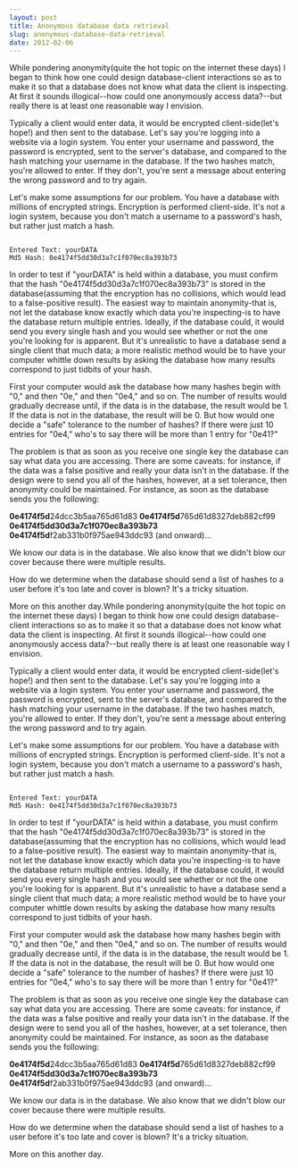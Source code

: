 ```yaml
---
layout: post
title: Anonymous database data retrieval
slug: anonymous-database-data-retrieval
date: 2012-02-06
---
```



While pondering anonymity(quite the hot topic on the internet these days) I began to think how one could design database-client interactions so as to make it so that a database does not know what data the client is inspecting. At first it sounds illogical--how could one anonymously access data?--but really there is at least one reasonable way I envision.


Typically a client would enter data, it would be encrypted client-side(let's hope!) and then sent to the database. Let's say you're logging into a website via a login system. You enter your username and password, the password is encrypted, sent to the server's database, and compared to the hash matching your username in the database. If the two hashes match, you're allowed to enter. If they don't, you're sent a message about entering the wrong password and to try again.


Let's make some assumptions for our problem. You have a database with millions of encrypted strings. Encryption is performed client-side. It's not a login system, because you don't match a username to a password's hash, but rather just match a hash.


<code>
Entered Text: yourDATA
Md5 Hash: 0e4174f5dd30d3a7c1f070ec8a393b73
</code>


In order to test if "yourDATA" is held within a database, you must confirm that the hash "0e4174f5dd30d3a7c1f070ec8a393b73" is stored in the database(assuming that the encryption has no collisions, which would lead to a false-positive result). The easiest way to maintain anonymity-that is, not let the database know exactly which data you're inspecting-is to have the database return multiple entries. Ideally, if the database could, it would send you every single hash and you would see whether or not the one you're looking for is apparent. But it's unrealistic to have a database send a single client that much data; a more realistic method would be to have your computer whittle down results by asking the database how many results correspond to just tidbits of your hash.


First your computer would ask the database how many hashes begin with "0," and then "0e," and then "0e4," and so on. The number of results would gradually decrease until, if the data is in the database, the result would be 1. If the data is not in the database, the result will be 0. But how would one decide a "safe" tolerance to the number of hashes? If there were just 10 entries for "0e4," who's to say there will be more than 1 entry for "0e41?"


The problem is that as soon as you receive one single key the database can say what data you are accessing. There are some caveats: for instance, if the data was a false positive and really your data isn't in the database. If the design were to send you all of the hashes, however, at a set tolerance, then anonymity could be maintained. For instance, as soon as the database sends you the following:


<b>0e4174f5d</b>24dcc3b5aa765d61d83
<b>0e4174f5d</b>765d61d8327deb882cf99
<b>0e4174f5dd30d3a7c1f070ec8a393b73</b>
<b>0e4174f5d</b>f2ab331b0f975ae943ddc93
(and onward)...


We know our data is in the database. We also know that we didn't blow our cover because there were multiple results.


How do we determine when the database should send a list of hashes to a user before it's too late and cover is blown? It's a tricky situation.


More on this another day.While pondering anonymity(quite the hot topic on the internet these days) I began to think how one could design database-client interactions so as to make it so that a database does not know what data the client is inspecting. At first it sounds illogical--how could one anonymously access data?--but really there is at least one reasonable way I envision.


Typically a client would enter data, it would be encrypted client-side(let's hope!) and then sent to the database. Let's say you're logging into a website via a login system. You enter your username and password, the password is encrypted, sent to the server's database, and compared to the hash matching your username in the database. If the two hashes match, you're allowed to enter. If they don't, you're sent a message about entering the wrong password and to try again.


Let's make some assumptions for our problem. You have a database with millions of encrypted strings. Encryption is performed client-side. It's not a login system, because you don't match a username to a password's hash, but rather just match a hash.


<code>
Entered Text: yourDATA
Md5 Hash: 0e4174f5dd30d3a7c1f070ec8a393b73
</code>


In order to test if "yourDATA" is held within a database, you must confirm that the hash "0e4174f5dd30d3a7c1f070ec8a393b73" is stored in the database(assuming that the encryption has no collisions, which would lead to a false-positive result). The easiest way to maintain anonymity-that is, not let the database know exactly which data you're inspecting-is to have the database return multiple entries. Ideally, if the database could, it would send you every single hash and you would see whether or not the one you're looking for is apparent. But it's unrealistic to have a database send a single client that much data; a more realistic method would be to have your computer whittle down results by asking the database how many results correspond to just tidbits of your hash.


First your computer would ask the database how many hashes begin with "0," and then "0e," and then "0e4," and so on. The number of results would gradually decrease until, if the data is in the database, the result would be 1. If the data is not in the database, the result will be 0. But how would one decide a "safe" tolerance to the number of hashes? If there were just 10 entries for "0e4," who's to say there will be more than 1 entry for "0e41?"


The problem is that as soon as you receive one single key the database can say what data you are accessing. There are some caveats: for instance, if the data was a false positive and really your data isn't in the database. If the design were to send you all of the hashes, however, at a set tolerance, then anonymity could be maintained. For instance, as soon as the database sends you the following:


<b>0e4174f5d</b>24dcc3b5aa765d61d83
<b>0e4174f5d</b>765d61d8327deb882cf99
<b>0e4174f5dd30d3a7c1f070ec8a393b73</b>
<b>0e4174f5d</b>f2ab331b0f975ae943ddc93
(and onward)...


We know our data is in the database. We also know that we didn't blow our cover because there were multiple results.


How do we determine when the database should send a list of hashes to a user before it's too late and cover is blown? It's a tricky situation.


More on this another day.
